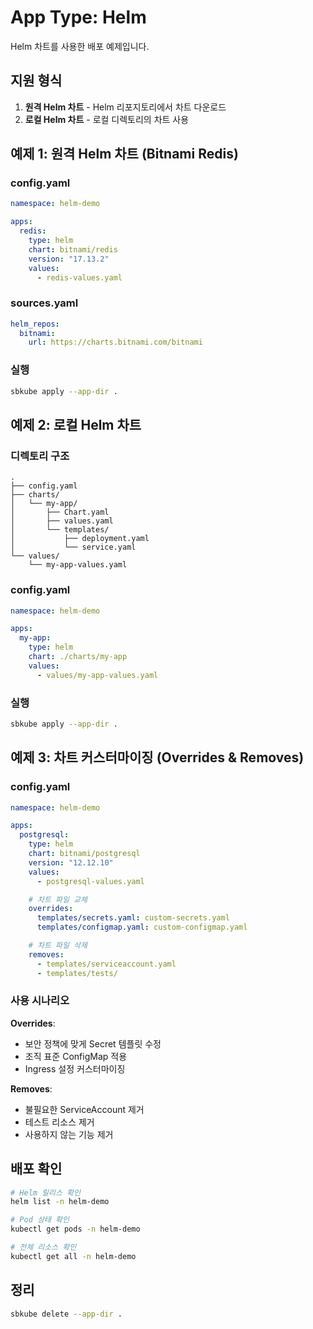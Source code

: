 # App Type: Helm

Helm 차트를 사용한 배포 예제입니다.

## 지원 형식

1. **원격 Helm 차트** - Helm 리포지토리에서 차트 다운로드
2. **로컬 Helm 차트** - 로컬 디렉토리의 차트 사용

## 예제 1: 원격 Helm 차트 (Bitnami Redis)

### config.yaml
```yaml
namespace: helm-demo

apps:
  redis:
    type: helm
    chart: bitnami/redis
    version: "17.13.2"
    values:
      - redis-values.yaml
```

### sources.yaml
```yaml
helm_repos:
  bitnami:
    url: https://charts.bitnami.com/bitnami
```

### 실행
```bash
sbkube apply --app-dir .
```

## 예제 2: 로컬 Helm 차트

### 디렉토리 구조
```
.
├── config.yaml
├── charts/
│   └── my-app/
│       ├── Chart.yaml
│       ├── values.yaml
│       └── templates/
│           ├── deployment.yaml
│           └── service.yaml
└── values/
    └── my-app-values.yaml
```

### config.yaml
```yaml
namespace: helm-demo

apps:
  my-app:
    type: helm
    chart: ./charts/my-app
    values:
      - values/my-app-values.yaml
```

### 실행
```bash
sbkube apply --app-dir .
```

## 예제 3: 차트 커스터마이징 (Overrides & Removes)

### config.yaml
```yaml
namespace: helm-demo

apps:
  postgresql:
    type: helm
    chart: bitnami/postgresql
    version: "12.12.10"
    values:
      - postgresql-values.yaml

    # 차트 파일 교체
    overrides:
      templates/secrets.yaml: custom-secrets.yaml
      templates/configmap.yaml: custom-configmap.yaml

    # 차트 파일 삭제
    removes:
      - templates/serviceaccount.yaml
      - templates/tests/
```

### 사용 시나리오

**Overrides**:
- 보안 정책에 맞게 Secret 템플릿 수정
- 조직 표준 ConfigMap 적용
- Ingress 설정 커스터마이징

**Removes**:
- 불필요한 ServiceAccount 제거
- 테스트 리소스 제거
- 사용하지 않는 기능 제거

## 배포 확인

```bash
# Helm 릴리스 확인
helm list -n helm-demo

# Pod 상태 확인
kubectl get pods -n helm-demo

# 전체 리소스 확인
kubectl get all -n helm-demo
```

## 정리

```bash
sbkube delete --app-dir .
```
